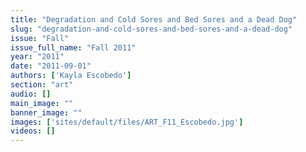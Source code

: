 ```yaml
---
title: "Degradation and Cold Sores and Bed Sores and a Dead Dog"
slug: "degradation-and-cold-sores-and-bed-sores-and-a-dead-dog"
issue: "Fall"
issue_full_name: "Fall 2011"
year: "2011"
date: "2011-09-01"
authors: ['Kayla Escobedo']
section: "art"
audio: []
main_image: ""
banner_image: ""
images: ['sites/default/files/ART_F11_Escobedo.jpg']
videos: []
---
```


